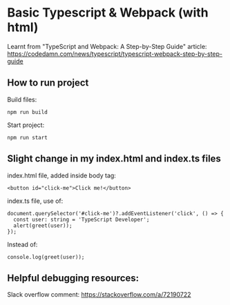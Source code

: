 # Basic Typescript & Webpack (with html)

Learnt from "TypeScript and Webpack: A Step-by-Step Guide" article: https://codedamn.com/news/typescript/typescript-webpack-step-by-step-guide

## How to run project

Build files:

```
npm run build
```

Start project:

```
npm run start
```

## Slight change in my index.html and index.ts files

index.html file, added inside body tag:

```
<button id="click-me">Click me!</button>
```

index.ts file, use of:

```
document.querySelector('#click-me')?.addEventListener('click', () => {
  const user: string = 'TypeScript Developer';
  alert(greet(user));
});
```

Instead of:

```
console.log(greet(user));
```

## Helpful debugging resources:

Slack overflow comment: https://stackoverflow.com/a/72190722
